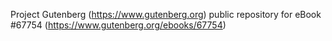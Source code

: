 Project Gutenberg (https://www.gutenberg.org) public repository for
eBook #67754 (https://www.gutenberg.org/ebooks/67754)
